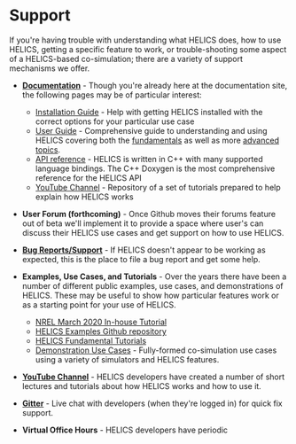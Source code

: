 # Support

If you're having trouble with understanding what HELICS does, how to use HELICS, getting a specific feature to work, or trouble-shooting some aspect of a HELICS-based co-simulation; there are a variety of support mechanisms we offer.

- [**Documentation**](https://docs.helics.org/en/latest/) - Though you're already here at the documentation site, the following pages may be of particular interest:

	- [Installation Guide](./installation/index.md) - Help with getting HELICS installed with the correct options for your particular use case
	- [User Guide](./user_guide/index.md) - Comprehensive guide to understanding and using HELICS covering both the [fundamentals](./user_guide/co-simulation_overview.md) as well as more [advanced topics](./user_guide/broker_hierarchies.md).
	- [API reference](./user_guide/index.md) - HELICS is written in C++ with many supported language bindings. The C++ Doxygen is the most comprehensive reference for the HELICS API
	- [YouTube Channel](https://www.youtube.com/channel/UCPa81c4BVXEYXt2EShTzbcg/featured) - Repository of a set of tutorials prepared to help explain how HELICS works


- **User Forum (forthcoming)** - Once Github moves their forums feature out of beta we'll implement it to provide a space where user's can discuss their HELICS use cases and get support on how to use HELICS.

- [**Bug Reports/Support**](https://github.com/GMLC-TDC/HELICS/issues) - If HELICS doesn't appear to be working as expected, this is the place to file a bug report and get some help.

- **Examples, Use Cases, and Tutorials** - Over the years there have been a number of different public examples, use cases, and demonstrations of HELICS. These may be useful to show how particular features work or as a starting point for your use of HELICS.

	- [NREL March 2020 In-house Tutorial](https://github.com/GMLC-TDC/HELICS-Tutorial-2020-03-13)
	- [HELICS Examples Github repository](https://github.com/GMLC-TDC/HELICS-Examples)
	- [HELICS Fundamental Tutorials](https://github.com/GMLC-TDC/HELICS-Tutorial)
	- [Demonstration Use Cases](https://github.com/GMLC-TDC/HELICS-Use-Cases) - Fully-formed co-simulation use cases using a variety of simulators and HELICS features.

- **[YouTube Channel](https://www.youtube.com/channel/UCPa81c4BVXEYXt2EShTzbcg/featured)** - HELICS developers have created a number of short lectures and tutorials about how HELICS works and how to use it.


- **[Gitter](https://gitter.im/GMLC-TDC/HELICS)** - Live chat with developers (when they're logged in) for quick fix support.

- **Virtual Office Hours** - HELICS developers have periodic 